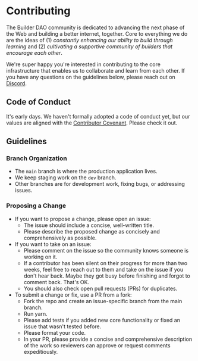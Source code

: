 # Contributing

The Builder DAO community is dedicated to advancing the next phase of the Web and building a better internet, together. Core to everything we do are the ideas of (1) _constantly enhancing our ability to build through learning_ and (2) _cultivating a supportive community of builders that encourage each other_.

We're super happy you're interested in contributing to the core infrastructure that enables us to collaborate and learn from each other. If you have any questions on the guidelines below, please reach out on [Discord](http://discord.gg/r4vNRUTXY9).

## Code of Conduct

It's early days. We haven't formally adopted a code of conduct yet, but our values are aligned with the [Contributor Covenant](https://www.contributor-covenant.org/). Please check it out.

## Guidelines

### Branch Organization

- The `main` branch is where the production application lives.
- We keep staging work on the `dev` branch.
- Other branches are for development work, fixing bugs, or addressing issues.

### Proposing a Change

- If you want to propose a change, please open an issue:
  - The issue should include a concise, well-written title.
  - Please describe the proposed change as concisely and comprehensively as possible.
- If you want to take on an issue:
  - Please comment on the issue so the community knows someone is working on it.
  - If a contributor has been silent on their progress for more than two weeks, feel free to reach out to them and take on the issue if you don't hear back. Maybe they got busy before finishing and forgot to comment back. That's OK.
  - You should also check open pull requests (PRs) for duplicates.
- To submit a change or fix, use a PR from a fork:
  - Fork the repo and create an issue-specific branch from the main branch.
  - Run yarn.
  - Please add tests if you added new core functionality or fixed an issue that wasn't tested before.
  - Please format your code.
  - In your PR, please provide a concise and comprehensive description of the work so reviewers can approve or request comments expeditiously.
